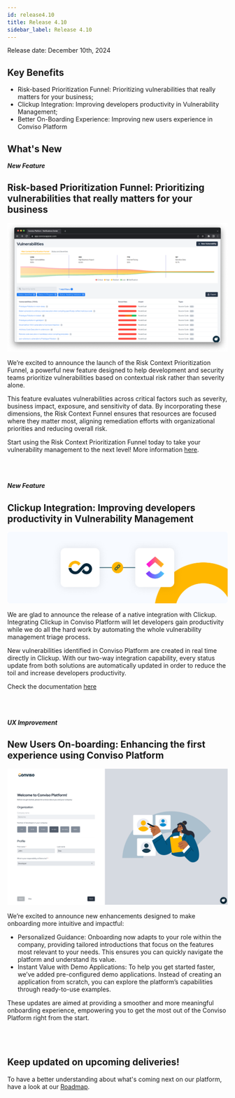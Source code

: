 ```yaml
---
id: release4.10
title: Release 4.10
sidebar_label: Release 4.10
---
```


Release date: December 10th, 2024

## Key Benefits

*   Risk-based Prioritization Funnel: Prioritizing vulnerabilities that really matters for your business;
*   Clickup Integration: Improving developers productivity in Vulnerability Management;
*   Better On-Boarding Experience: Improving new users experience in Conviso Platform


## What's New

**_New Feature_**

## Risk-based Prioritization Funnel: Prioritizing vulnerabilities that really matters for your business


<div style={{textAlign:'center'}}>

![img](../../static/img/release410-risk-context-prioritization-funnel-view.png)

</div>


We’re excited to announce the launch of the Risk Context Prioritization Funnel, a powerful new feature designed to help development and security teams prioritize vulnerabilities based on contextual risk rather than severity alone.

This feature evaluates vulnerabilities across critical factors such as severity, business impact, exposure, and sensitivity of data. By incorporating these dimensions, the Risk Context Funnel ensures that resources are focused where they matter most, aligning remediation efforts with organizational priorities and reducing overall risk.

Start using the Risk Context Prioritization Funnel today to take your vulnerability management to the next level!
More information [here](../../platform/risk-context-funnel).
<br></br><br></br>


**_New Feature_**
## Clickup Integration: Improving developers productivity in Vulnerability Management


<div style={{textAlign:'center'}}>

![img](../../static/img/release410-clickup.png)

</div>


We are glad to announce the release of a native integration with Clickup.
Integrating Clickup in Conviso Platform will let developers gain productivity while we do all the hard
work by automating the whole vulnerability management triage process.

New vulnerabilities identified in Conviso Platform are created in real time directly in Clickup.
With our two-way integration capability, every status update from both solutions are automatically
updated in order to reduce the toil and increase developers productivity.

Check the documentation [here](../../integrations/clickup)
<br></br><br></br>


**_UX Improvement_**

## New Users On-boarding: Enhancing the first experience using Conviso Platform


<div style={{textAlign:'center'}}>

![img](../../static/img/release410-quick-start.gif)

</div>

We’re excited to announce new enhancements designed to make onboarding more intuitive and impactful:

- Personalized Guidance: Onboarding now adapts to your role within the company, providing tailored introductions that focus on the features most relevant to your needs. This ensures you can quickly navigate the platform and understand its value.
- Instant Value with Demo Applications: To help you get started faster, we’ve added pre-configured demo applications. Instead of creating an application from scratch, you can explore the platform’s capabilities through ready-to-use examples.

These updates are aimed at providing a smoother and more meaningful onboarding experience, empowering you to get the most out of the Conviso Platform right from the start.<br></br><br></br>

## Keep updated on upcoming deliveries!

To have a better understanding about what's coming next on our platform, have a look at our [Roadmap](https://sharing.clickup.com/3016679/b/h/2w1z7-101803/0f4cd1b4e98d956).
